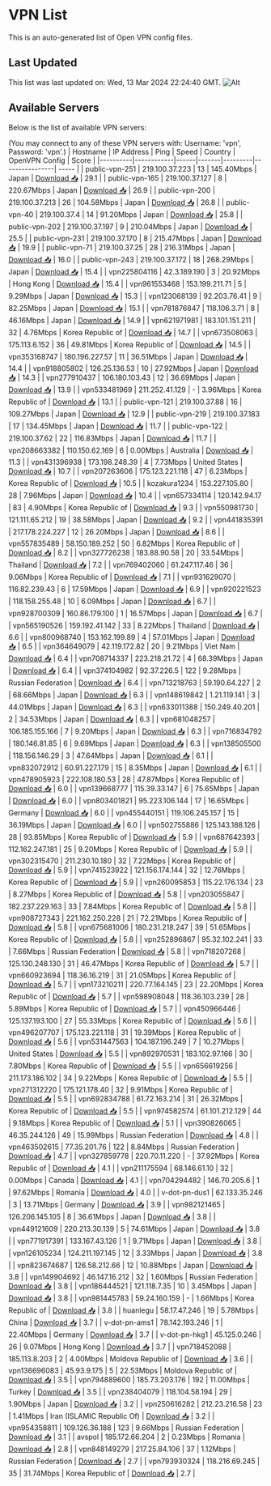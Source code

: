 # VPN List

This is an auto-generated list of Open VPN config files.

## Last Updated

This list was last updated on: Wed, 13 Mar 2024 22:24:40 GMT.
![Alt](https://repobeats.axiom.co/api/embed/186b98318ef1479477931607c1ad7d823f12451f.svg "Repobeats analytics image")

## Available Servers

Below is the list of available VPN servers:

(You may connect to any of these VPN servers with: Username: 'vpn', Password: 'vpn'.)
| Hostname | IP Address | Ping | Speed | Country | OpenVPN Config | Score |
|----------|------------|------|-------|---------|----------------| ----- |
| public-vpn-251 | 219.100.37.223 | 13 | 145.40Mbps | Japan | [Download 📥](./configs/server_0_JP.ovpn) | 29.1 |
| public-vpn-165 | 219.100.37.127 | 8 | 220.67Mbps | Japan | [Download 📥](./configs/server_1_JP.ovpn) | 26.9 |
| public-vpn-200 | 219.100.37.213 | 26 | 104.58Mbps | Japan | [Download 📥](./configs/server_2_JP.ovpn) | 26.8 |
| public-vpn-40 | 219.100.37.4 | 14 | 91.20Mbps | Japan | [Download 📥](./configs/server_3_JP.ovpn) | 25.8 |
| public-vpn-202 | 219.100.37.197 | 9 | 210.04Mbps | Japan | [Download 📥](./configs/server_4_JP.ovpn) | 25.5 |
| public-vpn-231 | 219.100.37.170 | 8 | 215.47Mbps | Japan | [Download 📥](./configs/server_5_JP.ovpn) | 19.9 |
| public-vpn-71 | 219.100.37.25 | 28 | 216.31Mbps | Japan | [Download 📥](./configs/server_6_JP.ovpn) | 16.0 |
| public-vpn-243 | 219.100.37.172 | 18 | 268.29Mbps | Japan | [Download 📥](./configs/server_7_JP.ovpn) | 15.4 |
| vpn225804116 | 42.3.189.190 | 3 | 20.92Mbps | Hong Kong | [Download 📥](./configs/server_8_HK.ovpn) | 15.4 |
| vpn961553468 | 153.199.211.71 | 5 | 9.29Mbps | Japan | [Download 📥](./configs/server_9_JP.ovpn) | 15.3 |
| vpn123068139 | 92.203.76.41 | 9 | 82.25Mbps | Japan | [Download 📥](./configs/server_10_JP.ovpn) | 15.1 |
| vpn781876847 | 118.106.3.71 | 8 | 46.16Mbps | Japan | [Download 📥](./configs/server_11_JP.ovpn) | 14.9 |
| vpn621971981 | 183.101.151.211 | 32 | 4.76Mbps | Korea Republic of | [Download 📥](./configs/server_12_KR.ovpn) | 14.7 |
| vpn673508063 | 175.113.6.152 | 36 | 49.81Mbps | Korea Republic of | [Download 📥](./configs/server_13_KR.ovpn) | 14.5 |
| vpn353168747 | 180.196.227.57 | 11 | 36.51Mbps | Japan | [Download 📥](./configs/server_14_JP.ovpn) | 14.4 |
| vpn918805802 | 126.25.136.53 | 10 | 27.92Mbps | Japan | [Download 📥](./configs/server_15_JP.ovpn) | 14.3 |
| vpn277910437 | 106.180.103.43 | 12 | 36.69Mbps | Japan | [Download 📥](./configs/server_16_JP.ovpn) | 13.9 |
| vpn533481969 | 211.252.41.129 | - | 3.96Mbps | Korea Republic of | [Download 📥](./configs/server_17_KR.ovpn) | 13.1 |
| public-vpn-121 | 219.100.37.88 | 16 | 109.27Mbps | Japan | [Download 📥](./configs/server_18_JP.ovpn) | 12.9 |
| public-vpn-219 | 219.100.37.183 | 17 | 134.45Mbps | Japan | [Download 📥](./configs/server_19_JP.ovpn) | 11.7 |
| public-vpn-122 | 219.100.37.62 | 22 | 116.83Mbps | Japan | [Download 📥](./configs/server_20_JP.ovpn) | 11.7 |
| vpn208663382 | 110.150.62.169 | 6 | 0.00Mbps | Australia | [Download 📥](./configs/server_21_AU.ovpn) | 11.3 |
| vpn431396938 | 173.198.248.39 | 4 | 7.73Mbps | United States | [Download 📥](./configs/server_22_US.ovpn) | 10.7 |
| vpn207263606 | 175.123.221.118 | 47 | 6.23Mbps | Korea Republic of | [Download 📥](./configs/server_23_KR.ovpn) | 10.5 |
| kozakura1234 | 153.227.105.80 | 28 | 7.96Mbps | Japan | [Download 📥](./configs/server_24_JP.ovpn) | 10.4 |
| vpn657334114 | 120.142.94.17 | 83 | 4.90Mbps | Korea Republic of | [Download 📥](./configs/server_25_KR.ovpn) | 9.3 |
| vpn550981730 | 121.111.65.212 | 19 | 38.58Mbps | Japan | [Download 📥](./configs/server_26_JP.ovpn) | 9.2 |
| vpn441835391 | 217.178.224.227 | 12 | 26.20Mbps | Japan | [Download 📥](./configs/server_27_JP.ovpn) | 8.6 |
| vpn557835489 | 58.150.189.252 | 50 | 6.82Mbps | Korea Republic of | [Download 📥](./configs/server_28_KR.ovpn) | 8.2 |
| vpn327726238 | 183.88.90.58 | 20 | 33.54Mbps | Thailand | [Download 📥](./configs/server_29_TH.ovpn) | 7.2 |
| vpn769402060 | 61.247.117.46 | 36 | 9.06Mbps | Korea Republic of | [Download 📥](./configs/server_30_KR.ovpn) | 7.1 |
| vpn931629070 | 116.82.239.43 | 6 | 17.59Mbps | Japan | [Download 📥](./configs/server_31_JP.ovpn) | 6.9 |
| vpn920221523 | 118.158.255.48 | 10 | 6.09Mbps | Japan | [Download 📥](./configs/server_32_JP.ovpn) | 6.7 |
| vpn928700309 | 160.86.179.100 | 1 | 16.57Mbps | Japan | [Download 📥](./configs/server_33_JP.ovpn) | 6.7 |
| vpn565190526 | 159.192.41.142 | 33 | 8.22Mbps | Thailand | [Download 📥](./configs/server_34_TH.ovpn) | 6.6 |
| vpn800968740 | 153.162.199.89 | 4 | 57.01Mbps | Japan | [Download 📥](./configs/server_35_JP.ovpn) | 6.5 |
| vpn364649079 | 42.119.172.82 | 20 | 9.21Mbps | Viet Nam | [Download 📥](./configs/server_36_VN.ovpn) | 6.4 |
| vpn708714337 | 223.218.21.72 | 4 | 68.39Mbps | Japan | [Download 📥](./configs/server_37_JP.ovpn) | 6.4 |
| vpn374104982 | 92.37.226.5 | 122 | 9.28Mbps | Russian Federation | [Download 📥](./configs/server_38_RU.ovpn) | 6.4 |
| vpn713218763 | 59.190.64.227 | 2 | 68.66Mbps | Japan | [Download 📥](./configs/server_39_JP.ovpn) | 6.3 |
| vpn148619842 | 1.21.119.141 | 3 | 44.01Mbps | Japan | [Download 📥](./configs/server_40_JP.ovpn) | 6.3 |
| vpn633011388 | 150.249.40.201 | 2 | 34.53Mbps | Japan | [Download 📥](./configs/server_41_JP.ovpn) | 6.3 |
| vpn681048257 | 106.185.155.166 | 7 | 9.20Mbps | Japan | [Download 📥](./configs/server_42_JP.ovpn) | 6.3 |
| vpn716834792 | 180.146.81.85 | 6 | 9.69Mbps | Japan | [Download 📥](./configs/server_43_JP.ovpn) | 6.3 |
| vpn138505500 | 118.156.146.29 | 3 | 47.64Mbps | Japan | [Download 📥](./configs/server_44_JP.ovpn) | 6.1 |
| vpn832072912 | 60.91.227.179 | 15 | 8.35Mbps | Japan | [Download 📥](./configs/server_45_JP.ovpn) | 6.1 |
| vpn478905923 | 222.108.180.53 | 28 | 47.87Mbps | Korea Republic of | [Download 📥](./configs/server_46_KR.ovpn) | 6.0 |
| vpn139668777 | 115.39.33.147 | 6 | 75.65Mbps | Japan | [Download 📥](./configs/server_47_JP.ovpn) | 6.0 |
| vpn803401821 | 95.223.106.144 | 17 | 16.65Mbps | Germany | [Download 📥](./configs/server_48_DE.ovpn) | 6.0 |
| vpn455440151 | 119.106.245.157 | 15 | 36.19Mbps | Japan | [Download 📥](./configs/server_49_JP.ovpn) | 6.0 |
| vpn502755886 | 125.143.188.126 | 28 | 93.85Mbps | Korea Republic of | [Download 📥](./configs/server_50_KR.ovpn) | 5.9 |
| vpn687642393 | 112.162.247.181 | 25 | 9.20Mbps | Korea Republic of | [Download 📥](./configs/server_51_KR.ovpn) | 5.9 |
| vpn302315470 | 211.230.10.180 | 32 | 7.22Mbps | Korea Republic of | [Download 📥](./configs/server_52_KR.ovpn) | 5.9 |
| vpn741523922 | 121.156.174.144 | 32 | 12.76Mbps | Korea Republic of | [Download 📥](./configs/server_53_KR.ovpn) | 5.9 |
| vpn260095853 | 115.22.176.134 | 23 | 8.27Mbps | Korea Republic of | [Download 📥](./configs/server_54_KR.ovpn) | 5.8 |
| vpn203055847 | 182.237.229.163 | 33 | 7.84Mbps | Korea Republic of | [Download 📥](./configs/server_55_KR.ovpn) | 5.8 |
| vpn908727343 | 221.162.250.228 | 21 | 72.21Mbps | Korea Republic of | [Download 📥](./configs/server_56_KR.ovpn) | 5.8 |
| vpn675681006 | 180.231.218.247 | 39 | 51.65Mbps | Korea Republic of | [Download 📥](./configs/server_57_KR.ovpn) | 5.8 |
| vpn252896867 | 95.32.102.241 | 33 | 7.66Mbps | Russian Federation | [Download 📥](./configs/server_58_RU.ovpn) | 5.8 |
| vpn718207268 | 125.130.248.130 | 31 | 46.47Mbps | Korea Republic of | [Download 📥](./configs/server_59_KR.ovpn) | 5.7 |
| vpn660923694 | 118.36.16.219 | 31 | 21.05Mbps | Korea Republic of | [Download 📥](./configs/server_60_KR.ovpn) | 5.7 |
| vpn173210211 | 220.77.164.145 | 23 | 22.20Mbps | Korea Republic of | [Download 📥](./configs/server_61_KR.ovpn) | 5.7 |
| vpn598908048 | 118.36.103.239 | 28 | 5.89Mbps | Korea Republic of | [Download 📥](./configs/server_62_KR.ovpn) | 5.7 |
| vpn450966446 | 125.137.193.100 | 27 | 55.33Mbps | Korea Republic of | [Download 📥](./configs/server_63_KR.ovpn) | 5.6 |
| vpn496207707 | 175.123.221.118 | 31 | 19.39Mbps | Korea Republic of | [Download 📥](./configs/server_64_KR.ovpn) | 5.6 |
| vpn531447563 | 104.187.196.249 | 7 | 10.27Mbps | United States | [Download 📥](./configs/server_65_US.ovpn) | 5.5 |
| vpn892970531 | 183.102.97.166 | 30 | 7.80Mbps | Korea Republic of | [Download 📥](./configs/server_66_KR.ovpn) | 5.5 |
| vpn656619256 | 211.173.186.102 | 34 | 9.22Mbps | Korea Republic of | [Download 📥](./configs/server_67_KR.ovpn) | 5.5 |
| vpn271312220 | 175.121.178.40 | 32 | 9.91Mbps | Korea Republic of | [Download 📥](./configs/server_68_KR.ovpn) | 5.5 |
| vpn692834788 | 61.72.163.214 | 31 | 26.32Mbps | Korea Republic of | [Download 📥](./configs/server_69_KR.ovpn) | 5.5 |
| vpn974582574 | 61.101.212.129 | 44 | 9.18Mbps | Korea Republic of | [Download 📥](./configs/server_70_KR.ovpn) | 5.1 |
| vpn390826065 | 46.35.244.126 | 49 | 15.99Mbps | Russian Federation | [Download 📥](./configs/server_71_RU.ovpn) | 4.8 |
| vpn463502615 | 77.35.201.76 | 122 | 8.84Mbps | Russian Federation | [Download 📥](./configs/server_72_RU.ovpn) | 4.7 |
| vpn327859778 | 220.70.11.220 | - | 37.92Mbps | Korea Republic of | [Download 📥](./configs/server_73_KR.ovpn) | 4.1 |
| vpn211175594 | 68.146.61.10 | 32 | 0.00Mbps | Canada | [Download 📥](./configs/server_74_CA.ovpn) | 4.1 |
| vpn704294482 | 146.70.205.6 | 1 | 97.62Mbps | Romania | [Download 📥](./configs/server_75_RO.ovpn) | 4.0 |
| v-dot-pn-dus1 | 62.133.35.246 | 3 | 13.71Mbps | Germany | [Download 📥](./configs/server_76_DE.ovpn) | 3.9 |
| vpn982121465 | 126.206.145.105 | 8 | 36.61Mbps | Japan | [Download 📥](./configs/server_77_JP.ovpn) | 3.8 |
| vpn449121609 | 220.213.30.139 | 5 | 74.61Mbps | Japan | [Download 📥](./configs/server_78_JP.ovpn) | 3.8 |
| vpn771917391 | 133.167.43.126 | 1 | 9.71Mbps | Japan | [Download 📥](./configs/server_79_JP.ovpn) | 3.8 |
| vpn126105234 | 124.211.197.145 | 12 | 3.33Mbps | Japan | [Download 📥](./configs/server_80_JP.ovpn) | 3.8 |
| vpn823674687 | 126.58.212.66 | 12 | 10.88Mbps | Japan | [Download 📥](./configs/server_81_JP.ovpn) | 3.8 |
| vpn149904692 | 46.147.16.212 | 32 | 1.60Mbps | Russian Federation | [Download 📥](./configs/server_82_RU.ovpn) | 3.8 |
| vpn186444521 | 121.118.7.35 | 10 | 3.45Mbps | Japan | [Download 📥](./configs/server_83_JP.ovpn) | 3.8 |
| vpn981445783 | 59.24.160.159 | - | 1.66Mbps | Korea Republic of | [Download 📥](./configs/server_84_KR.ovpn) | 3.8 |
| huanlegu | 58.17.47.246 | 19 | 5.78Mbps | China | [Download 📥](./configs/server_85_CN.ovpn) | 3.7 |
| v-dot-pn-ams1 | 78.142.193.246 | 1 | 22.40Mbps | Germany | [Download 📥](./configs/server_86_DE.ovpn) | 3.7 |
| v-dot-pn-hkg1 | 45.125.0.246 | 26 | 9.07Mbps | Hong Kong | [Download 📥](./configs/server_87_HK.ovpn) | 3.7 |
| vpn718452088 | 185.113.8.203 | 2 | 4.00Mbps | Moldova Republic of | [Download 📥](./configs/server_88_MD.ovpn) | 3.6 |
| vpn136696083 | 45.93.9.175 | 5 | 22.53Mbps | Moldova Republic of | [Download 📥](./configs/server_89_MD.ovpn) | 3.5 |
| vpn794889600 | 185.73.203.176 | 192 | 11.00Mbps | Turkey | [Download 📥](./configs/server_90_TR.ovpn) | 3.5 |
| vpn238404079 | 118.104.58.194 | 29 | 1.90Mbps | Japan | [Download 📥](./configs/server_91_JP.ovpn) | 3.2 |
| vpn250616282 | 212.23.216.58 | 23 | 1.41Mbps | Iran (ISLAMIC Republic Of) | [Download 📥](./configs/server_92_IR.ovpn) | 3.2 |
| vpn954358811 | 109.126.36.188 | 123 | 9.66Mbps | Russian Federation | [Download 📥](./configs/server_93_RU.ovpn) | 3.1 |
| avspol | 185.172.66.204 | 2 | 0.23Mbps | Romania | [Download 📥](./configs/server_94_RO.ovpn) | 2.8 |
| vpn848149279 | 217.25.84.106 | 37 | 1.12Mbps | Russian Federation | [Download 📥](./configs/server_95_RU.ovpn) | 2.7 |
| vpn793930324 | 118.216.69.245 | 35 | 31.74Mbps | Korea Republic of | [Download 📥](./configs/server_96_KR.ovpn) | 2.7 |
